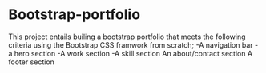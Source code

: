 # Bootstrap-portfolio


This project entails builing a bootstrap portfolio that meets the following criteria using the Bootstrap CSS framwork from scratch;
-A navigation bar
-a hero section
-A work section
-A skill section
An about/contact section
A footer section
